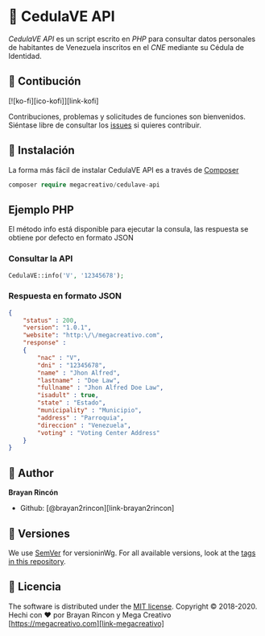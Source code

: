 # 👋 CedulaVE API

*CedulaVE API* es un script escrito en *PHP* para consultar datos personales de habitantes de Venezuela inscritos en el *CNE* mediante su Cédula de Identidad.

## 🤝 Contibución

[![ko-fi][ico-kofi]][link-kofi]

Contribuciones, problemas y solicitudes de funciones son bienvenidos. Siéntase libre de consultar los [issues](https://github.com/megacreativo/CedulaVE-API/issues) si quieres contribuir.

## 🔧 Instalación

La forma más fácil de instalar CedulaVE API es a través de [Composer](https://github.com/composer/composer)

```php
composer require megacreativo/cedulave-api
```

## Ejemplo PHP

El método info está disponible para ejecutar la consula, las respuesta se obtiene por defecto en formato JSON

### Consultar la API

```php
CedulaVE::info('V', '12345678');
```

### Respuesta en formato JSON

```json
{
    "status" : 200,
    "version": "1.0.1",
    "website": "http:\/\/megacreativo.com",
    "response" :
    {
        "nac" : "V",
        "dni" : "12345678",
        "name" : "Jhon Alfred",
        "lastname" : "Doe Law",
        "fullname" : "Jhon Alfred Doe Law",
        "isadult" : true,
        "state" : "Estado",
        "municipality" : "Municipio",
        "address" : "Parroquia",
        "direccion" : "Venezuela",
        "voting" : "Voting Center Address"
    }
}
```

## 👤 Author

**Brayan Rincón**
- Github: [@brayan2rincon][link-brayan2rincon]

## 📌 Versiones 

We use [SemVer](http://semver.org/) for versioninWg. For all available versions, look at the [tags in this repository](https://github.com/tu/proyecto/tags).

## 📝 Licencia

The software is distributed under the [MIT license](https://github.com/megacreativo/CedulaVE-API/master/LICENSE).
Copyright © 2018-2020. Hechi con ❤️ por Brayan Rincon y Mega Creativo [https://megacreativo.com][link-megacreativo]